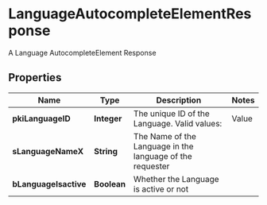 

# LanguageAutocompleteElementResponse

A Language AutocompleteElement Response

## Properties

| Name | Type | Description | Notes |
|------------ | ------------- | ------------- | -------------|
|**pkiLanguageID** | **Integer** | The unique ID of the Language.  Valid values:  |Value|Description| |-|-| |1|French| |2|English| |  |
|**sLanguageNameX** | **String** | The Name of the Language in the language of the requester |  |
|**bLanguageIsactive** | **Boolean** | Whether the Language is active or not |  |



